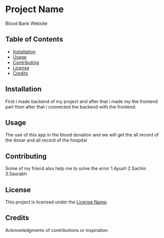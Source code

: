 # Project Name

Blood Bank Website

## Table of Contents
- [Installation](#installation)
- [Usage](#usage)
- [Contributing](#contributing)
- [License](#license)
- [Credits](#credits)

## Installation
First i made backend of my project and after that i made my the frontend part then after that i connected the backend with the frontend.

## Usage
The use of this app in the blood donation and we will get the all record of the donar and all record of the hospital 

## Contributing
Some of my friend also help me to solve the error
1.Ayush
2.Sachin
3.Saurabh

## License
This project is licensed under the [License Name](LICENSE).

## Credits
Acknowledgments of contributions or inspiration.
